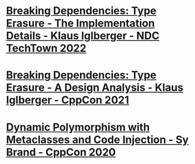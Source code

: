 # [Breaking Dependencies: Type Erasure - The Implementation Details - Klaus Iglberger - NDC TechTown 2022](https://www.youtube.com/watch?v=gvov-0CVYZc&list=LL6MKUgGZ9Q8c2Ff7GnoRoqA)

# [Breaking Dependencies: Type Erasure - A Design Analysis - Klaus Iglberger - CppCon 2021](https://www.youtube.com/watch?v=4eeESJQk-mw&list=LL6MKUgGZ9Q8c2Ff7GnoRoqA)

# [Dynamic Polymorphism with Metaclasses and Code Injection - Sy Brand - CppCon 2020](https://www.youtube.com/watch?v=8c6BAQcYF_E&list=LL6MKUgGZ9Q8c2Ff7GnoRoqA)

